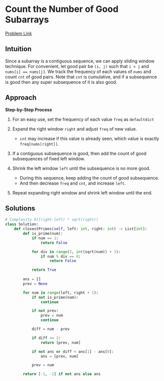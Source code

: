 **Count the Number of Good Subarrays**
=
[Problem Link](https://leetcode.com/problems/count-the-number-of-good-subarrays/description)

## Intuition
Since a subarray is a contiguous sequence, we can apply sliding window technique. For convenient, let good pair be `(i, j)` 
such that `i < j` and `nums[i] == nums[j]`. We track the frequency of each values of `nums` and count `cnt` of good pairs. 
Note that `cnt` is cumulative, and if a subsequence is good then any super subsequence of it is also good.

## Approach
**Step-by-Step Process**

1. For an easy use, set the frequency of each value `freq` as `defaultdict`

2. Expand the right window `right` and adjust `freq` of new value.
    - `cnt` may increase if this value is already seen, which value is exactly `freq[nums[right]]`.

3. If a contiguous subsequence is good, then add the count of good subsequences of fixed left window.

4. Shrink the left window `left` until the subsequence is no more good.
    - During this sequence, keep adding the count of good subsequence.
    - And then decrease `freq` and `cnt`, and increase `left`.

5. Repeat expanding right window and shrink left window until the end.
  
## Solutions
```python
# Complexity O((right-left) * sqrt(right))
class Solution:
    def closestPrimes(self, left: int, right: int) -> List[int]:
        def is_prime(num):
            if num == 1:
                return False

            for div in range(2, int(sqrt(num)) + 1):
                if num % div == 0:
                    return False

            return True
        
        ans = []
        prev = None

        for num in range(left, right + 1):
            if not is_prime(num):
                continue

            if not prev:
                prev = num
                continue

            diff = num - prev

            if diff <= 2:
                return [prev, num]

            if not ans or diff < ans[1] - ans[0]:
                ans = [prev, num]

            prev = num

        return [-1, -1] if not ans else ans
